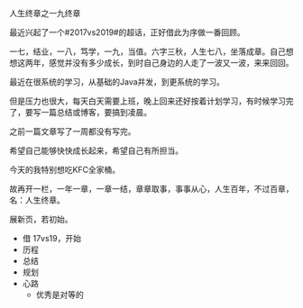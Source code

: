 人生终章之一九终章

最近兴起了一个#2017vs2019#的超话，正好借此为序做一番回顾。

一七，结业，一八，笃学，一九，当值。六字三秋，人生七八，坐落成章。自己想想这两年，感觉并没有多少成长，到时自己身边的人走了一波又一波，来来回回。

最近在很系统的学习，从基础的Java并发，到更系统的学习。

但是压力也很大，每天白天需要上班，晚上回来还好按着计划学习，有时候学习完了，要写一篇总结或博客，要搞到凌晨。

之前一篇文章写了一周都没有写完。

希望自己能够快快成长起来，希望自己有所担当。

今天的我特别想吃KFC全家桶。

故再开一栏，一年一章，一章一结，章章取事，事事从心，人生百年，不过百章，名：人生终章。

展新页，若初始。


- 借 17vs19，开始
- 历程
- 总结
- 规划
- 心路
	- 优秀是对等的